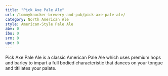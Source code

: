 ```yaml
---
title: "Pick Axe Pale Ale"
url: /tommyknocker-brewery-and-pub/pick-axe-pale-ale/
category: North American Ale
style: American-Style Pale Ale
abv: 0
ibu: 0
srm: 0
upc: 0
---
```

Pick Axe Pale Ale is a classic American Pale Ale which uses premium hops and barley to impart a full bodied characteristic that dances on your tongue and titillates your palate.
